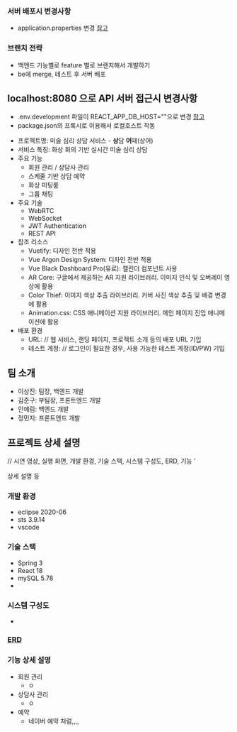 ### 서버 배포시 변경사항
- application.properties 변경 [참고](https://www.notion.so/EC2-86be60492dcf4e19990cc92f12fdbb0d#b4d315660a2c41aa999ae5b428dc2b93)

### 브랜치 전략
- 백엔드 기능별로 feature 별로 브랜치해서 개발하기
- be에 merge, 테스트 후 서버 배포

## localhost:8080 으로 API 서버 접근시 변경사항
- .env.development 파일이 REACT_APP_DB_HOST=""으로 변경 [참고](https://www.notion.so/EC2-86be60492dcf4e19990cc92f12fdbb0d#afe57b4278e9424989699cdf9f1c905d)
- package.json의 프록시로 이용해서 로컬호스트 작동

* 프로젝트명: 미술 심리 상담 서비스 - <b>상</b>담 <b>어</b>때(상어)
* 서비스 특징: 화상 회의 기반 실시간 미술 심리 상담
* 주요 기능
  - 회원 관리 / 상담사 관리
  - 스케줄 기반 상담 예약
  - 화상 미팅룸
  - 그룹 채팅
* 주요 기술
  - WebRTC
  - WebSocket
  - JWT Authentication
  - REST API
* 참조 리소스
  * Vuetify: 디자인 전반 적용
  * Vue Argon Design System: 디자인 전반 적용
  * Vue Black Dashboard Pro(유료): 캘린더 컴포넌트 사용
  * AR Core: 구글에서 제공하는 AR 지원 라이브러리. 이미지 인식 및 오버레이 영상에 활용
  * Color Thief: 이미지 색상 추출 라이브러리. 커버 사진 색상 추출 및 배경 변경에 활용
  * Animation.css: CSS 애니메이션 지원 라이브러리. 메인 페이지 진입 애니메이션에 활용
* 배포 환경
  - URL: // 웹 서비스, 랜딩 페이지, 프로젝트 소개 등의 배포 URL 기입
  - 테스트 계정: // 로그인이 필요한 경우, 사용 가능한 테스트 계정(ID/PW) 기입

<!-- 자유 양식 -->

## 팀 소개
* 이상진: 팀장, 백엔드 개발
* 김준구: 부팀장, 프론트엔드 개발
* 인예림: 백엔드 개발
* 정민지: 프론트엔드 개발

<!-- 자유 양식 -->

## 프로젝트 상세 설명

// 시연 영상, 실행 화면, 개발 환경, 기술 스택, 시스템 구성도, ERD, 기능 '

상세 설명 등
### 개발 환경
- eclipse 2020-06
- sts 3.9.14
- vscode 


### 기술 스택
- Spring 3
- React 18
- mySQL 5.78
- 

### 시스템 구성도
-

### [ERD](https://www.erdcloud.com/d/fj9adz4HAg2kJBc5e)


### 기능 상세 설명
- 회원 관리
  - ㅇ
- 상담사 관리
  - ㅇ
- 예약
  - 네이버 예약 처럼,,,,
